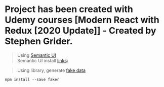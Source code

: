 # Project has been created with Udemy courses [Modern React with Redux [2020 Update]] - Created by Stephen Grider.

> Using [Semantic UI](https://semantic-ui.com/introduction/getting-started.html)\
> Semantic UI install [links](https://cdnjs.com/libraries/semantic-ui)\

<!-- > add to html file: [https://cdnjs.cloudflare.com/ajax/libs/semantic-ui/2.4.1/semantic.min.css] -->

> Using library, generate [fake data](https://github.com/marak/Faker.js/)

```
npm install --save faker
```
